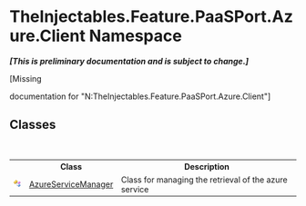 # TheInjectables.Feature.PaaSPort.Azure.Client Namespace
 _**\[This is preliminary documentation and is subject to change.\]**_

\[Missing <summary> documentation for "N:TheInjectables.Feature.PaaSPort.Azure.Client"\]


## Classes
&nbsp;<table><tr><th></th><th>Class</th><th>Description</th></tr><tr><td>![Public class](media/pubclass.gif "Public class")</td><td><a href="9902a686-2a58-2a7d-0838-b2073216be56">AzureServiceManager</a></td><td>
Class for managing the retrieval of the azure service</td></tr></table>&nbsp;
